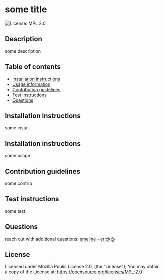 # some title
![License: MPL 2.0](https://img.shields.io/badge/License-MPL%202.0-brightgreen.svg)

## Description
some description

## Table of contents
- [Installation instructions](#Installation-instructions)
- [Usage information](#Usage-information)
- [Contribution guidelines](#Contribution-guidelines)
- [Test instructions](#Test-instructions)
- [Questions](#Questions)


## Installation instructions
some install

## Installation instructions
some usage

## Contribution guidelines
some contrib

## Test instructions
some test

## Questions
reach out with additional questions:
[emeline](emeline) - [erick@](mailto://erick@)

## License
Licensed under Mozilla Public License 2.0, (the "License");
You may obtain a copy of the License at:
https://opensource.org/licenses/MPL-2.0

